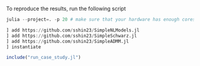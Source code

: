 To reproduce the results, run the following script
```julia
julia --project=. -p 20 # make sure that your hardware has enough cores

] add https://github.com/sshin23/SimpleNLModels.jl
] add https://github.com/sshin23/SimpleSchwarz.jl
] add https://github.com/sshin23/SimpleADMM.jl
] instantiate

include("run_case_study.jl")
```
